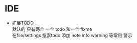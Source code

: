 IDE 
==========

-  扩展TODO  
    默认的 只有两个 一个 todo 和一个 fixme  
    在file/settings  搜索todo  添加 note info warning 等常用 警示
